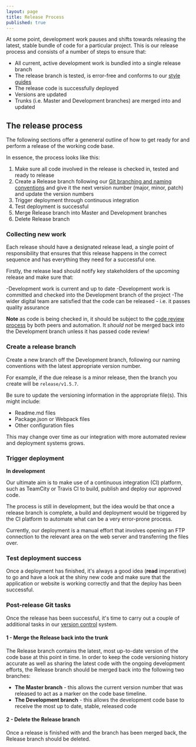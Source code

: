 ```yaml
---
layout: page
title: Release Process
published: true
---
```


At some point, development work pauses and shifts towards releasing the latest, stable bundle of code for a particular project. This is our release process and consists of a number of steps to ensure that:

- All current, active development work is bundled into a single release branch
- The release branch is tested, is error-free and conforms to our [style guides](https://university-of-york.github.io/style-guide/)
- The release code is successfully deployed
- Versions are updated
- Trunks (i.e. Master and Development branches) are merged into and updated


## The release process

The following sections offer a geneneral outline of how to get ready for and perform a release of the working code base.

In essence, the process looks like this:

1. Make sure all code involved in the release is checked in, tested and ready to release
2. Create a Release branch following our [Git branching and naming conventions](https://university-of-york.github.io/version-control/) and give it the next version number (major, minor, patch) and update the version numbers
3. Trigger deployment through continuous integration
4. Test deployment is successful
5. Merge Release branch into Master and Development branches
6. Delete Release branch

### Collecting new work

Each release should have a designated release lead, a single point of responsibility that ensures that this release happens in the correct sequence and has everything they need for a successful one.

Firstly, the release lead should notify key stakeholders of the upcoming release and make sure that:

-Development work is current and up to date
-Development work is committed and checked into the Development branch of the project
-The wider digital team are satisfied that the code can be released - i.e. it passes quality assurance

**Note** as code is being checked in, it should be subject to the [code review process](https://university-of-york.github.io/code-reviews/) by both peers and automation. It _should not_ be merged back into the Development branch unless it has passed code review!

### Create a release branch

Create a new branch off the Development branch, following our naming conventions with the latest appropriate version number. 

For example, if the due release is a minor release, then the branch you create will be `release/v1.5.7`. 

Be sure to update the versioning information in the appropriate file(s). This might include:

- Readme.md files
- Package.json or Webpack files
- Other configuration files

This may change over time as our integration with more automated review and deployment systems grows.

### Trigger deployment

**In development**

Our ultimate aim is to make use of a continuous integration (CI) platform, such as TeamCity or Travis CI to build, publish and deploy our approved code.

The process is still in development, but the idea would be that once a release branch is complete, a build and deployment would be triggered by the CI platform to automate what can be a very error-prone process.

Currently, our deployment is a manual effort that involves opening an FTP connection to the relevant area on the web server and transferring the files over.


### Test deployment success

Once a deployment has finished, it's always a good idea (**read** imperative) to go and have a look at the shiny new code and make sure that the application or website is working correctly and that the deploy has been successful.

### Post-release Git tasks

Once the release has been successful, it's time to carry out a couple of additional tasks in our [version control](https://university-of-york.github.io/version-control/) system.

#### 1 - Merge the Release back into the trunk

The Release branch contains the latest, most up-to-date version of the code base at this point in time. In order to keep the code versioning history accurate as well as sharing the latest code with the ongoing development efforts, the Release branch should be merged back into the following two branches: 

- **The Master branch** - this allows the current version number that was released to act as a marker on the code base timeline.
- **The Development branch** - this allows the development code base to receive the most up to date, stable, released code 

#### 2 - Delete the Release branch

Once a release is finished with and the branch has been merged back, the Release branch should be deleted.